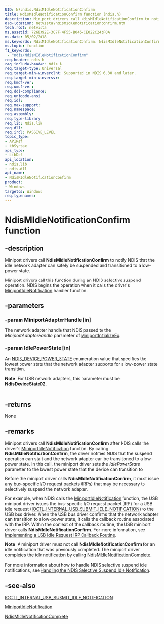 ```yaml
---
UID: NF:ndis.NdisMIdleNotificationConfirm
title: NdisMIdleNotificationConfirm function (ndis.h)
description: Miniport drivers call NdisMIdleNotificationConfirm to notify NDIS that the idle network adapter can safely be suspended and transitioned to a low-power state.Miniport drivers call this function during an NDIS selective suspend operation.
old-location: netvista\ndismidlenotificationconfirm.htm
tech.root: netvista
ms.assetid: 726B392E-3C7F-4F55-B045-CE022C242F0A
ms.date: 05/02/2018
ms.keywords: NdisMIdleNotificationConfirm, NdisMIdleNotificationConfirm function [Network Drivers Starting with Windows Vista], ndis/NdisMIdleNotificationConfirm, netvista.ndismidlenotificationconfirm
ms.topic: function
f1_keywords:
 - "ndis/NdisMIdleNotificationConfirm"
req.header: ndis.h
req.include-header: Ndis.h
req.target-type: Universal
req.target-min-winverclnt: Supported in NDIS 6.30 and later.
req.target-min-winversvr: 
req.kmdf-ver: 
req.umdf-ver: 
req.ddi-compliance: 
req.unicode-ansi: 
req.idl: 
req.max-support: 
req.namespace: 
req.assembly: 
req.type-library: 
req.lib: Ndis.lib
req.dll: 
req.irql: PASSIVE_LEVEL
topic_type:
- APIRef
- kbSyntax
api_type:
- LibDef
api_location:
- ndis.lib
- ndis.dll
api_name:
- NdisMIdleNotificationConfirm
product:
- Windows
targetos: Windows
req.typenames: 
---
```


# NdisMIdleNotificationConfirm function


## -description



Miniport drivers call <b>NdisMIdleNotificationConfirm</b> to notify NDIS that the idle network adapter can safely be suspended and transitioned to a low-power state.

Miniport drivers call this function during an NDIS selective suspend operation. NDIS begins the operation when it calls the driver's  <a href="https://docs.microsoft.com/windows-hardware/drivers/ddi/content/ndis/nc-ndis-miniport_idle_notification">MiniportIdleNotification</a> handler function.




## -parameters




### -param MiniportAdapterHandle [in]

The network adapter handle that NDIS passed to the <i>MiniportAdapterHandle</i> parameter of <a href="https://docs.microsoft.com/windows-hardware/drivers/ddi/content/ndis/nc-ndis-miniport_initialize">MiniportInitializeEx</a>.




### -param IdlePowerState [in]

An <a href="https://docs.microsoft.com/windows-hardware/drivers/ddi/content/ntddndis/ne-ntddndis-_ndis_device_power_state">NDIS_DEVICE_POWER_STATE</a> enumeration value that specifies the lowest power state that the network adapter supports for a low-power state transition.

<div class="alert"><b>Note</b>  For USB network adapters, this parameter must be <b>NdisDeviceStateD2</b>.

</div>
<div> </div>

## -returns



None




## -remarks



Miniport drivers  call <b>NdisMIdleNotificationConfirm</b> after NDIS calls the driver's <a href="https://docs.microsoft.com/windows-hardware/drivers/ddi/content/ndis/nc-ndis-miniport_idle_notification">MiniportIdleNotification</a> function. By calling <b>NdisMIdleNotificationConfirm</b>, the driver notifies NDIS that the suspend operation can start and the network adapter can be transitioned to a low-power state. In this call, the miniport driver sets the <i>IdlePowerState</i> parameter to the lowest power state that the device can transition to.

Before the miniport driver calls <b>NdisMIdleNotificationConfirm</b>, it must issue any bus-specific I/O request packets (IRPs) that may be necessary to selectively suspend the network adapter. 

For example, when NDIS calls the <a href="https://docs.microsoft.com/windows-hardware/drivers/ddi/content/ndis/nc-ndis-miniport_idle_notification">MiniportIdleNotification</a> function, the USB miniport driver issues the bus-specific I/O request packet (IRP) for a USB idle request (<a href="https://docs.microsoft.com/windows-hardware/drivers/ddi/content/usbioctl/ni-usbioctl-ioctl_internal_usb_submit_idle_notification">IOCTL_INTERNAL_USB_SUBMIT_IDLE_NOTIFICATION</a>) to the USB bus driver. When the USB bus driver confirms that the network adapter can transition to a low-power state, it calls the callback routine associated with the IRP. Within the context of the callback routine, the USB miniport driver calls  <b>NdisMIdleNotificationConfirm</b>. For more information, see <a href="https://docs.microsoft.com/windows-hardware/drivers/network/implementing-a-usb-idle-request-irp-callback-routine">Implementing a USB Idle Request IRP Callback Routine</a>.

<div class="alert"><b>Note</b>  A miniport driver must not call <b>NdisMIdleNotificationConfirm</b> for an idle notification that was previously completed. The miniport driver completes the idle notification by calling <a href="https://docs.microsoft.com/windows-hardware/drivers/ddi/content/ndis/nf-ndis-ndismidlenotificationcomplete">NdisMIdleNotificationComplete</a>.</div>
<div> </div>
For more information about how to handle NDIS selective suspend idle notifications, see <a href="https://docs.microsoft.com/windows-hardware/drivers/network/handling-the-ndis-selective-suspend-idle-notification">Handling the NDIS Selective Suspend Idle Notification</a>.




## -see-also




<b></b>



<a href="https://docs.microsoft.com/windows-hardware/drivers/ddi/content/usbioctl/ni-usbioctl-ioctl_internal_usb_submit_idle_notification">IOCTL_INTERNAL_USB_SUBMIT_IDLE_NOTIFICATION</a>



<a href="https://docs.microsoft.com/windows-hardware/drivers/ddi/content/ndis/nc-ndis-miniport_idle_notification">MiniportIdleNotification</a>



<a href="https://docs.microsoft.com/windows-hardware/drivers/ddi/content/ndis/nf-ndis-ndismidlenotificationcomplete">NdisMIdleNotificationComplete</a>
 

 

